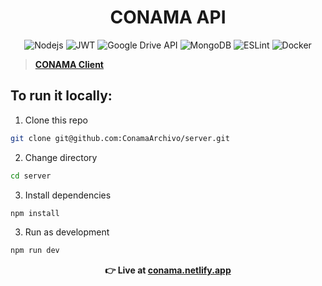 <div align="center"><h1>CONAMA API</h1></div>

<p align="center">
  <img alt="Nodejs" src="https://img.shields.io/badge/-Nodejs-43853d?style=flat-square&logo=Node.js&logoColor=white" />
  <img alt="JWT" src="https://img.shields.io/badge/JWT-black?style=flat-square&logo=JSON%20web%20tokens" />
  <img alt="Google Drive API" src="https://img.shields.io/badge/Drive%20API-4285F4?style=flat-square&logo=googledrive&logoColor=white" />
  <img alt="MongoDB" src="https://img.shields.io/badge/-MongoDB-13aa52?style=flat-square&logo=mongodb&logoColor=white" />
  <img alt="ESLint" src="https://img.shields.io/badge/-ESLint-4B32C3?style=flat-square&logo=ESLint&logoColor=white"/>
  <img alt="Docker" src="https://img.shields.io/badge/-Docker-46a2f1?style=flat-square&logo=docker&logoColor=white" />
</p>

> **[CONAMA Client](https://github.com/ConamaArchivo/client)**

<h2>To run it locally:</h2>

1.  Clone this repo
```bash
git clone git@github.com:ConamaArchivo/server.git
```

2. Change directory
```bash
cd server
```

3. Install dependencies
```bash
npm install
```

3. Run as development
```bash
npm run dev
```

<div align="center">
<b>👉 Live at <a href="conama.netlify.app">conama.netlify.app</a></b>
</div>
